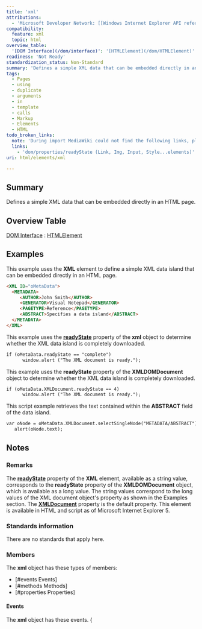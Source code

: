 ```yaml
---
title: 'xml'
attributions:
  - 'Microsoft Developer Network: [[Windows Internet Explorer API reference](http://msdn.microsoft.com/en-us/library/ie/hh828809%28v=vs.85%29.aspx) Article]'
compatibility:
  feature: xml
  topic: html
overview_table:
  '[DOM Interface](/dom/interface)': '[HTMLElement](/dom/HTMLElement)'
readiness: 'Not Ready'
standardization_status: Non-Standard
summary: 'Defines a simple XML data that can be embedded directly in an HTML page.'
tags:
  - Pages
  - using
  - duplicate
  - arguments
  - in
  - template
  - calls
  - Markup
  - Elements
  - HTML
todo_broken_links:
  note: 'During import MediaWiki could not find the following links, please fix and adjust this list.'
  links:
    - 'dom/properties/readyState (Link, Img, Input, Style...elements)'
uri: html/elements/xml

---
```

## Summary

Defines a simple XML data that can be embedded directly in an HTML page.

## Overview Table

[DOM Interface](/dom/interface)
:   [HTMLElement](/dom/HTMLElement)

## Examples

This example uses the **XML** element to define a simple XML data island that can be embedded directly in an HTML page.

``` html
<XML ID="oMetaData">
  <METADATA>
     <AUTHOR>John Smith</AUTHOR>
     <GENERATOR>Visual Notepad</GENERATOR>
     <PAGETYPE>Reference</PAGETYPE>
     <ABSTRACT>Specifies a data island</ABSTRACT>
  </METADATA>
</XML>
```

This example uses the [**readyState**](/w/index.php?title=dom/properties/readyState_(Link,_Img,_Input,_Style...elements)&action=edit&redlink=1) property of the **xml** object to determine whether the XML data island is completely downloaded.

``` html
if (oMetaData.readyState == "complete")
      window.alert ("The XML document is ready.");
```

This example uses the **readyState** property of the **XMLDOMDocument** object to determine whether the XML data island is completely downloaded.

``` html
if (oMetaData.XMLDocument.readyState == 4)
      window.alert ("The XML document is ready.");
```

This script example retrieves the text contained within the **ABSTRACT** field of the data island.

``` html
var oNode = oMetaData.XMLDocument.selectSingleNode("METADATA/ABSTRACT");
   alert(oNode.text);
```

## Notes

### Remarks

The [**readyState**](/w/index.php?title=dom/properties/readyState_(Link,_Img,_Input,_Style...elements)&action=edit&redlink=1) property of the **XML** element, available as a string value, corresponds to the **readyState** property of the **XMLDOMDocument** object, which is available as a long value. The string values correspond to the long values of the XML document object's property as shown in the Examples section. The [**XMLDocument**](/apis/xhr/properties/XMLDocument) property is the default property. This element is available in HTML and script as of Microsoft Internet Explorer 5.

### Standards information

There are no standards that apply here.

### Members

The **xml** object has these types of members:

-   [\#events Events]
-   [\#methods Methods]
-   [\#properties Properties]

#### Events

The **xml** object has these events. {
